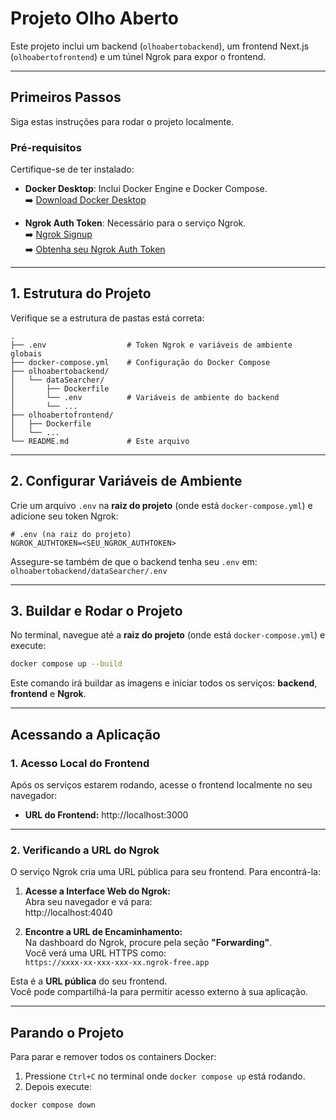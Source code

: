
# Projeto Olho Aberto

Este projeto inclui um backend (`olhoabertobackend`), um frontend Next.js (`olhoabertofrontend`) e um túnel Ngrok para expor o frontend.

---

## Primeiros Passos

Siga estas instruções para rodar o projeto localmente.

### Pré-requisitos

Certifique-se de ter instalado:

- **Docker Desktop**: Inclui Docker Engine e Docker Compose.  
  ➡️ [Download Docker Desktop](https://www.docker.com/products/docker-desktop)

- **Ngrok Auth Token**: Necessário para o serviço Ngrok.  
  ➡️ [Ngrok Signup](https://ngrok.com/signup)  
  ➡️ [Obtenha seu Ngrok Auth Token](https://dashboard.ngrok.com/get-started/your-authtoken)

---

## 1. Estrutura do Projeto

Verifique se a estrutura de pastas está correta:

```
.
├── .env                  # Token Ngrok e variáveis de ambiente globais
├── docker-compose.yml    # Configuração do Docker Compose
├── olhoabertobackend/
│   └── dataSearcher/
│       ├── Dockerfile
│       └── .env          # Variáveis de ambiente do backend
│       └── ...
├── olhoabertofrontend/
│   ├── Dockerfile
│   └── ...
└── README.md             # Este arquivo
```

---

## 2. Configurar Variáveis de Ambiente

Crie um arquivo `.env` na **raiz do projeto** (onde está `docker-compose.yml`) e adicione seu token Ngrok:

```env
# .env (na raiz do projeto)
NGROK_AUTHTOKEN=<SEU_NGROK_AUTHTOKEN>
```

Assegure-se também de que o backend tenha seu `.env` em:  
`olhoabertobackend/dataSearcher/.env`

---

## 3. Buildar e Rodar o Projeto

No terminal, navegue até a **raiz do projeto** (onde está `docker-compose.yml`) e execute:

```bash
docker compose up --build
```

Este comando irá buildar as imagens e iniciar todos os serviços: **backend**, **frontend** e **Ngrok**.

---

## Acessando a Aplicação

### 1. Acesso Local do Frontend

Após os serviços estarem rodando, acesse o frontend localmente no seu navegador:

- **URL do Frontend:** http://localhost:3000

---

### 2. Verificando a URL do Ngrok

O serviço Ngrok cria uma URL pública para seu frontend. Para encontrá-la:

1. **Acesse a Interface Web do Ngrok:**  
   Abra seu navegador e vá para:  
   http://localhost:4040

2. **Encontre a URL de Encaminhamento:**  
   Na dashboard do Ngrok, procure pela seção **"Forwarding"**.  
   Você verá uma URL HTTPS como:  
   `https://xxxx-xx-xxx-xxx-xx.ngrok-free.app`  

Esta é a **URL pública** do seu frontend.  
Você pode compartilhá-la para permitir acesso externo à sua aplicação.

---

## Parando o Projeto

Para parar e remover todos os containers Docker:

1. Pressione `Ctrl+C` no terminal onde `docker compose up` está rodando.
2. Depois execute:

```bash
docker compose down
```
